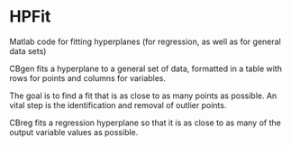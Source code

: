 # HPFit
Matlab code for fitting hyperplanes (for regression, as well as for general data sets)

CBgen fits a hyperplane to a general set of data, formatted in a table with rows for points and columns for variables.

The goal is to find a fit that is as close to as many points as possible. An vital step is the identification and removal of outlier points.

CBreg fits a regression hyperplane so that it is as close to as many of the output variable values as possible.
